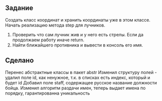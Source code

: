 ## Задание ##
Создать класс координат и хранить координаты уже в этом классе. Начать реализацию метода step для лучников.
1. Проверить что сам лучник жив и у него есть стрелы. Если да продолжаем работу иначе return.
2. Найти ближайшего противника и вывести в консоль его имя.
## Сделано ##
Перенес абстрактные классы в пакет abstr
Изменил структуру полей - удалил поле id, как ненужное, т.к. в списках есть индекс, который и будет id
Добавил поле staff, содержащее русское название должности бойца.
Изменил алгоритм раздачи имен, теперь выдает имена по порядку, гарантированна уникальность

